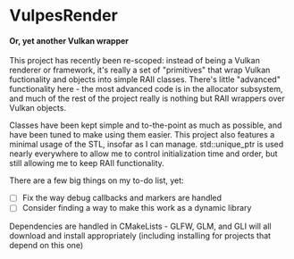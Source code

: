 # VulpesRender
#### Or, yet another Vulkan wrapper

This project has recently been re-scoped: instead of being a Vulkan renderer or 
framework, it's really a set of "primitives" that wrap Vulkan fuctionality and
objects into simple RAII classes. There's little "advanced" functionality here - 
the most advanced code is in the allocator subsystem, and much of the rest of the
project really is nothing but RAII wrappers over Vulkan objects.

Classes have been kept simple and to-the-point as much as possible, and have been
tuned to make using them easier. This project also features a minimal usage of the
STL, insofar as I can manage. std::unique_ptr is used nearly everywhere to allow me 
to control initialization time and order, but still allowing me to keep RAII functionality.

There are a few big things on my to-do list, yet:
- [ ] Fix the way debug callbacks and markers are handled 
- [ ] Consider finding a way to make this work as a dynamic library

Dependencies are handled in CMakeLists - GLFW, GLM, and GLI will all download and install
appropriately (including installing for projects that depend on this one)
